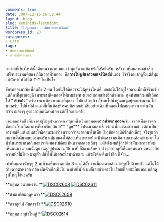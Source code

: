 ```yaml
---
comments: true
date: 2007-12-15 16:52:44
layout: blog
slug: geminids-lastnight
title: 'ไปดูมาแล้ว : ฝนดาวตกเจมินิดส์'
wordpress_id: 23
categories:
- Life
tags:
- ฝนดาวตกเจมินิดส์
- ภาพถ่ายดวงดาว
---
```


อากาศที่เชียงใหม่เมื่อคืนหนาวมาก มากกว่าทุกวัน แต่ท้องฟ้าก็เปิดดีครับ  หลังจากที่ผมอ่านหนังสือเสร็จประมาณตีสอง ก็ถึงเวลาที่รอคอย  คือ**การไปดูฝนดาวตกเจมินิดส์**นั่นเอง  ใจจริงอยากดูตั้งแต่สี่ทุ่ม แต่มันทำไม่ได้นี่สิ T-T ไม่เป็นไร

ขับรถออกมากับเพื่อนอีก 2 คน โดยไม่ได้คิดว่าจะไปดูตรงไหนดี  มอชอไม่ได้อยู่ใจกลางเมืองก็จริงครับ แต่ก็หาที่ดูยากอยู่ดี เพราะเขาติดหลอดไฟตามข้างทางเยอะ แถมสว่างอีกต่างหาก  สุดท้ายแล้วผมก็เลือกไป **"อ่างแก้ว"** ครับ เพราะคิดว่าเหมาะที่สุดละ  ไปถึงอ่างแก้ว ก็มีคนไปนั่งดูนอนดูอยู่พอประมาณ ไม่มากครับ  ไปนั่งที่อ่างแก้วก็เห็นท้องฟ้ารอบทิศเลยล่ะ เสียอย่างเดียวที่หลอดไฟกลมๆตรงทางเดินมันสว่างซะจริงๆ ดูดาวลำบากนิดหน่อย แต่ก็โอเคล่ะครับ

แอบตลกนิดนึงที่บรรดาผู้ไปดูฝนดาวตก กลุ่มหนึ่งเป็นกลุ่มของ**สาวประเภทสอง**ครับ  เวลาเห็นดาวตกซักดวงก็จะเกิดอาการที่เขาเรียกกันว่า** "หูย"** ก็ประมาณส่งเสียงร้องเพื่อแสดงอารมณ์  แต่คงเป็นอารมณ์ตื่นเต้นปนสะใจนิดๆนะผมว่า เพราะกว่าจะออกมาให้เห็นเป้งๆซักดวงนี่ก็ซักพักเล็กๆ  จริงๆแล้วผมว่าเมื่อคืนตกเยอะนะครับ แต่ผมมองไม่ค่อยเห็น เพราะท้องฟ้ามีแสงจากเมืองรบกวนค่อนข้างมาก ไอน้ำในบรรยากาศก็เยอะ เราจึงมองไม่ค่อยเห็นดาวตกดวงเล็กๆ  แต่ยังไงผมก็รู้สึกได้ว่ามันมากกว่าที่ผมเห็นแน่นอน  ผมนั่งดูนอนดูอยู่ประมาณ 15 นาที ก็ต้องกลับหอ จริงๆอยากดูทั้งคืนแต่ทนความหนาวกับความหิวไม่ไหว มาดูตัวเปล่าไม่ได้เอาอะไรมาด้วยเลย แล้วยังต้องตื่นเช้าอีก ดีจริง...

เท่าที่ผมลองนับๆดู 2 นาทีจะเห็นดาวตกซัก 3 ดวงได้มั้ง งานนี้ผมเอากล้องถ่ายรูปไปด้วยครับ แต่ไม่ได้ถ่ายดาวตกหรอก กล้องมันตัวเล็กเกินไป คงถ่ายไม่ได้ ผมก็เลยถ่ายดาวไปเรื่อยเปื่อยซะงั้นแหละ คลิกดูรูปใหญ่ได้นะครับ



**กลุ่มดาวนายพราน
**[![DSC02608](http://www.armno.in.th/wp-content/uploads/2007/12/dsc02608-thumb.jpg)](http://www.armno.in.th/wp-content/uploads/2007/12/dsc02608.jpg) [![DSC02611](http://www.armno.in.th/wp-content/uploads/2007/12/dsc02611-thumb.jpg)](http://www.armno.in.th/wp-content/uploads/2007/12/dsc02611.jpg)



**สามเหลี่ยมฤดูหนาว
**[![DSC02609](http://www.armno.in.th/wp-content/uploads/2007/12/dsc02609-thumb.jpg)](http://www.armno.in.th/wp-content/uploads/2007/12/dsc02609.jpg)



**ดาวลูกไก่ กับดาววัว
**[![DSC02610](http://www.armno.in.th/wp-content/uploads/2007/12/dsc02610-thumb.jpg)](http://www.armno.in.th/wp-content/uploads/2007/12/dsc02610.jpg)



**กลุ่มดาวสุนัขใหญ่
**[![DSC02614](http://www.armno.in.th/wp-content/uploads/2007/12/dsc02614-thumb.jpg)](http://www.armno.in.th/wp-content/uploads/2007/12/dsc02614.jpg)

